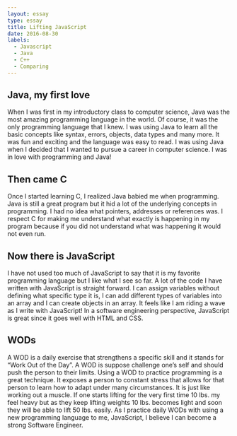 ```yaml
---
layout: essay
type: essay
title: Lifting JavaScript
date: 2016-08-30
labels:
  - Javascript
  - Java
  - C++
  - Comparing
---
```


## Java, my first love

When I was first in my introductory class to computer science, Java was the most amazing programming language in the world. Of course, it was the only programming language that I knew. I was using Java to learn all the basic concepts like syntax, errors, objects, data types and many more. It was fun and exciting and the language was easy to read. I was using Java when I decided that I wanted to pursue a career in computer science. I was in love with programming and Java!

## Then came C

Once I started learning C, I realized Java babied me when programming. Java is still a great program but it hid a lot of the underlying concepts in programming. I had no idea what pointers, addresses or references was. I respect C for making me understand what exactly is happening in my program because if you did not understand what was happening it would not even run.

## Now there is JavaScript
I have not used too much of JavaScript to say that it is my favorite programming language but I like what I see so far. A lot of the code I have written with JavaScript is straight forward. I can assign variables without defining what specific type it is, I can add different types of variables into an array and I can create objects in an array. It feels like I am riding a wave as I write with JavaScript! In a software engineering perspective, JavaScript is great since it goes well with HTML and CSS. 

## WODs

A WOD is a daily exercise that strengthens a specific skill and it stands for “Work Out of the Day”. A WOD is suppose challenge one’s self and should push the person to their limits. Using a WOD to practice programming is a great technique. It exposes a person to constant stress that allows for that person to learn how to adapt under many circumstances. It is just like working out a muscle. If one starts lifting for the very first time 10 lbs. my feel heavy but as they keep lifting weights 10 lbs. becomes light and soon they will be able to lift 50 lbs. easily. As I practice daily WODs with using a new programming language to me, JavaScript, I believe I can become a strong Software Engineer. 

